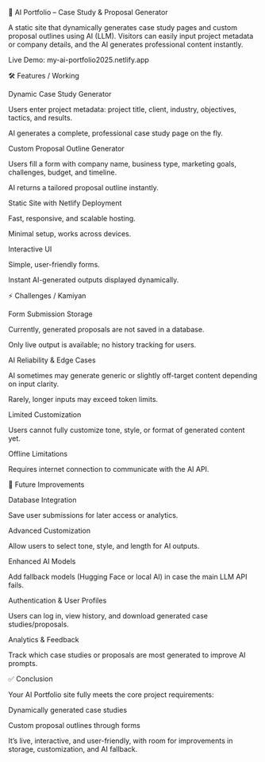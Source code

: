 🌟 AI Portfolio – Case Study & Proposal Generator

A static site that dynamically generates case study pages and custom proposal outlines using AI (LLM). Visitors can easily input project metadata or company details, and the AI generates professional content instantly.

Live Demo: my-ai-portfolio2025.netlify.app

🛠 Features / Working

Dynamic Case Study Generator

Users enter project metadata: project title, client, industry, objectives, tactics, and results.

AI generates a complete, professional case study page on the fly.

Custom Proposal Outline Generator

Users fill a form with company name, business type, marketing goals, challenges, budget, and timeline.

AI returns a tailored proposal outline instantly.

Static Site with Netlify Deployment

Fast, responsive, and scalable hosting.

Minimal setup, works across devices.

Interactive UI

Simple, user-friendly forms.

Instant AI-generated outputs displayed dynamically.

⚡ Challenges / Kamiyan

Form Submission Storage

Currently, generated proposals are not saved in a database.

Only live output is available; no history tracking for users.

AI Reliability & Edge Cases

AI sometimes may generate generic or slightly off-target content depending on input clarity.

Rarely, longer inputs may exceed token limits.

Limited Customization

Users cannot fully customize tone, style, or format of generated content yet.

Offline Limitations

Requires internet connection to communicate with the AI API.

🚀 Future Improvements

Database Integration

Save user submissions for later access or analytics.

Advanced Customization

Allow users to select tone, style, and length for AI outputs.

Enhanced AI Models

Add fallback models (Hugging Face or local AI) in case the main LLM API fails.

Authentication & User Profiles

Users can log in, view history, and download generated case studies/proposals.

Analytics & Feedback

Track which case studies or proposals are most generated to improve AI prompts.

✅ Conclusion

Your AI Portfolio site fully meets the core project requirements:

Dynamically generated case studies

Custom proposal outlines through forms

It’s live, interactive, and user-friendly, with room for improvements in storage, customization, and AI fallback.
